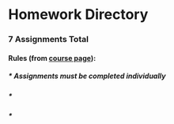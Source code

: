 # Homework Directory
### 7 Assignments Total
#### Rules (from [course page](https://harvard-iacs.github.io/2020-CS107/pages/coursework.html#hw)):
##### * Assignments must be completed individually
##### *
##### *
